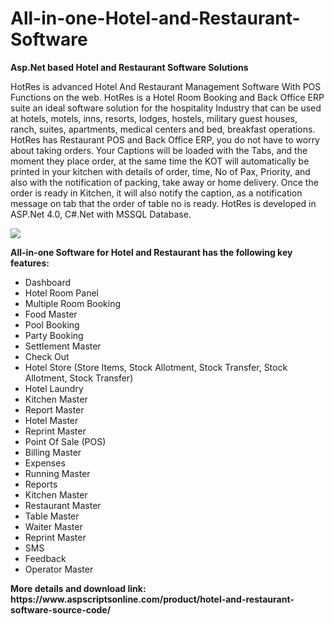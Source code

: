 # All-in-one-Hotel-and-Restaurant-Software
<b>Asp.Net based Hotel and Restaurant Software Solutions</b>

HotRes is advanced Hotel And Restaurant Management Software With POS Functions on the web. HotRes is a Hotel Room Booking and Back Office ERP suite an ideal software solution for the hospitality Industry that can be used at hotels, motels, inns, resorts, lodges, hostels, military guest houses, ranch, suites, apartments, medical centers and bed, breakfast operations. HotRes has Restaurant POS and Back Office ERP, you do not have to worry about taking orders. Your Captions will be loaded with the Tabs, and the moment they place order, at the same time the KOT will automatically be printed in your kitchen with details of order, time, No of Pax, Priority, and also with the notification of packing, take away or home delivery. Once the order is ready in Kitchen, it will also notify the caption, as a notification message on tab that the order of table no is ready. HotRes is developed in ASP.Net 4.0, C#.Net with MSSQL Database.

<img src="https://www.aspscriptsonline.com/wp-content/uploads/2021/03/hotel-restaurant-software-source-code.jpg">

<b>All-in-one Software for Hotel and Restaurant has the following key features:</b>

<ul>
<li>Dashboard</li>
<li>Hotel Room Panel</li>
<li>Multiple Room Booking</li>
<li>Food Master</li>
<li>Pool Booking</li>
<li>Party Booking</li>
<li>Settlement Master</li>
<li>Check Out</li>
<li>Hotel Store (Store Items, Stock Allotment, Stock Transfer, Stock Allotment, Stock Transfer)</li>
<li>Hotel Laundry</li>
<li>Kitchen Master</li>
<li>Report Master</li>
<li>Hotel Master</li>
<li>Reprint Master</li>
<li>Point Of Sale (POS)</li>
<li>Billing Master</li>
<li>Expenses</li>
<li>Running Master</li>
<li>Reports</li>
<li>Kitchen Master</li>
<li>Restaurant Master</li>
<li>Table Master</li>
<li>Waiter Master</li>
<li>Reprint Master</li>
<li>SMS</li>
<li>Feedback</li>
<li>Operator Master</li>
</ul>
<b>More details and download link:</b>
<b>https://www.aspscriptsonline.com/product/hotel-and-restaurant-software-source-code/</b>
